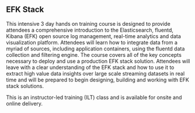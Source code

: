 ## EFK Stack

This intensive 3 day hands on training course is designed to provide attendees a comprehensive introduction to the Elasticsearch, fluentd, Kibana (EFK) open source log management, real-time analytics and data visualization platform.  Attendees will learn how to integrate data from a myriad of sources, including application containers, using the fluentd data collection and filtering engine. The course covers all of the key concepts necessary to deploy and use a production EFK stack solution. Attendees will leave with a clear understanding of the EFK stack and how to use it to extract high value data insights over large scale streaming datasets in real time and will be prepared to begin designing, building and working with EFK stack solutions.

This is an instructor-led training (ILT) class and is available for onsite and online delivery.
